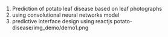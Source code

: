 1. Prediction of potato leaf disease based on leaf photographs
2. using convolutional neural networks model
3. predictive interface design using reactjs
potato-disease/img_demo/demo1.png
